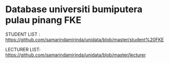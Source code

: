 # Database universiti bumiputera pulau pinang FKE

STUDENT LIST : <https://github.com/samarindamirinda/unidata/blob/master/student%20FKE>

LECTURER LIST: <https://github.com/samarindamirinda/unidata/blob/master/lecturer>
